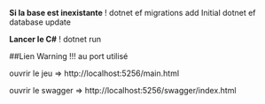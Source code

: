 **Si la base est inexistante** !
dotnet ef migrations add Initial
dotnet ef database update

**Lancer le C#** !
dotnet run

##Lien Warning !!! au port utilisé

ouvrir le jeu => http://localhost:5256/main.html

ouvrir le swagger => http://localhost:5256/swagger/index.html
